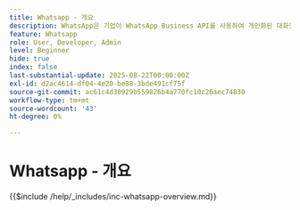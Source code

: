 ```yaml
---
title: Whatsapp - 개요
description: WhatsApp은 기업이 WhatsApp Business API를 사용하여 개인화된 대화형 메시지를 통해 고객을 참여시킬 수 있는 인기 메시징 앱입니다. Adobe Journey Optimizer 내에서 WhatsApp은 사용자의 WhatsApp 계정에 직접 제공되는 풍부한 대화형 마케팅 및 고객 서비스 메시지를 지원합니다.
feature: Whatsapp
role: User, Developer, Admin
level: Beginner
hide: true
index: false
last-substantial-update: 2025-08-22T00:00:00Z
exl-id: d2ac4614-df04-4e20-be88-3bde491cf75f
source-git-commit: ac61c4d30929b559826b4a770fc10c26aec74830
workflow-type: tm+mt
source-wordcount: '43'
ht-degree: 0%

---
```


# Whatsapp - 개요

{{$include /help/_includes/inc-whatsapp-overview.md}}
